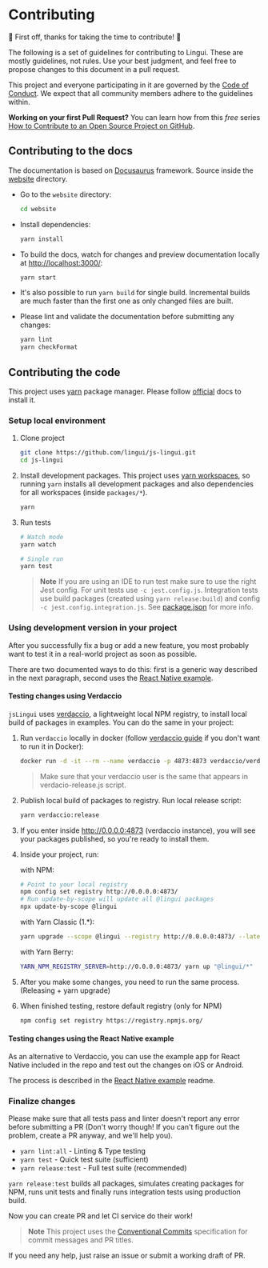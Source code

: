 # Contributing

:tada: First off, thanks for taking the time to contribute! :tada:

The following is a set of guidelines for contributing to Lingui. These are mostly guidelines, not rules. Use your best judgment, and feel free to propose changes to this document in a pull request.

This project and everyone participating in it are governed by the [Code of Conduct](/CODE_OF_CONDUCT.md). We expect that all community members adhere to the guidelines within.

**Working on your first Pull Request?** You can learn how from this _free_ series [How to Contribute to an Open Source Project on GitHub](https://egghead.io/courses/how-to-contribute-to-an-open-source-project-on-github).

## Contributing to the docs

The documentation is based on [Docusaurus](https://docusaurus.io/) framework. Source inside the [website](https://github.com/lingui/js-lingui/tree/main/website) directory.

- Go to the `website` directory: 

  ```sh
  cd website
  ```

- Install dependencies:

   ```sh
   yarn install
   ```

- To build the docs, watch for changes and preview documentation locally at [http://localhost:3000/](http://localhost:3000/):

   ```sh
   yarn start
   ```

- It's also possible to run `yarn build` for single build. Incremental builds are much faster than the first one as only changed files are built.

- Please lint and validate the documentation before submitting any changes:

   ```sh
   yarn lint
   yarn checkFormat
   ```

## Contributing the code

This project uses [yarn][yarninstall] package manager. Please follow [official][yarninstall] docs to install it.

### Setup local environment

1. Clone project

   ```sh
   git clone https://github.com/lingui/js-lingui.git
   cd js-lingui
   ```

2. Install development packages. This project uses [yarn workspaces](https://yarnpkg.com/lang/en/docs/workspaces/), so running `yarn` installs all development packages and also dependencies for all workspaces (inside `packages/*`).

   ```sh
   yarn
   ```

3. Run tests

   ```sh
   # Watch mode
   yarn watch

   # Single run
   yarn test
   ```

   > **Note**
   > If you are using an IDE to run test make sure to use the right Jest config.
   > For unit tests use `-c jest.config.js`. Integration tests use build packages (created using `yarn release:build`) and config `-c jest.config.integration.js`. See [package.json](./package.json) for more info.

### Using development version in your project

After you successfully fix a bug or add a new feature, you most probably want to test it in a real-world project as soon as possible.

There are two documented ways to do this: first is a generic way described in the next paragraph, second uses the [React Native example](./examples/react-native).

#### Testing changes using Verdaccio

`jsLingui` uses [verdaccio](https://verdaccio.org/), a lightweight local NPM registry, to install local build of packages in examples. You can do the same in your project:

1. Run `verdaccio` locally in docker (follow [verdaccio guide](https://verdaccio.org/docs/en/what-is-verdaccio.html) if you don't want to run it in Docker):

    ```sh
    docker run -d -it --rm --name verdaccio -p 4873:4873 verdaccio/verdaccio
    ```

    > Make sure that your verdaccio user is the same that appears in verdacio-release.js script.

2. Publish local build of packages to registry. Run local release script:

    ```sh
    yarn verdaccio:release
    ```

3. If you enter inside http://0.0.0.0:4873 (verdaccio instance), you will see your packages published, so you're ready to install them.

4. Inside your project, run:

    with NPM:
    ```sh 
    # Point to your local registry
    npm config set registry http://0.0.0.0:4873/
    # Run update-by-scope will update all @lingui packages
    npx update-by-scope @lingui
    ```
    with Yarn Classic (1.*):
    ```sh 
    yarn upgrade --scope @lingui --registry http://0.0.0.0:4873/ --latest
    ```
    with Yarn Berry:
    ```sh 
    YARN_NPM_REGISTRY_SERVER=http://0.0.0.0:4873/ yarn up "@lingui/*" 
    ```
5. After you make some changes, you need to run the same process. (Releasing + yarn upgrade)

6. When finished testing, restore default registry (only for NPM)

    ```sh
    npm config set registry https://registry.npmjs.org/
    ```

#### Testing changes using the React Native example

As an alternative to Verdaccio, you can use the example app for React Native included in the repo and test out the changes on iOS or Android.

The process is described in the [React Native example](./examples/react-native) readme.

### Finalize changes

Please make sure that all tests pass and linter doesn't report any error before submitting a PR (Don't worry though! If you can't figure out the problem, create a PR anyway, and we'll help you).

- `yarn lint:all` - Linting & Type testing
- `yarn test` - Quick test suite (sufficient)
- `yarn release:test` - Full test suite (recommended)

`yarn release:test` builds all packages, simulates creating packages for NPM, runs unit tests and finally runs integration tests using production build.

Now you can create PR and let CI service do their work!

> **Note**
> This project uses the [Conventional Commits](https://www.conventionalcommits.org/en/v1.0.0/) specification for commit messages and PR titles.

If you need any help, just raise an issue or submit a working draft of PR.

[yarninstall]: https://yarnpkg.com/en/docs/install
